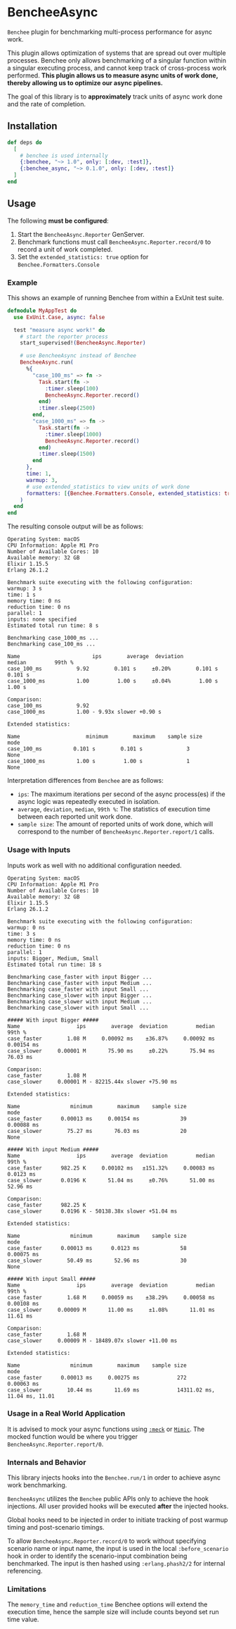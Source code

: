 # BencheeAsync

`Benchee` plugin for benchmarking multi-process performance for async work.

This plugin allows optimization of systems that are spread out over multiple processes. Benchee only allows benchmarking of a singular function within a singular executing process, and cannot keep track of cross-process work performed. **This plugin allows us to measure async units of work done, thereby allowing us to optimize our async pipelines.**

The goal of this library is to **approximately** track units of async work done and the rate of completion.

## Installation

```elixir
def deps do
  [
    # benchee is used internally
    {:benchee, "~> 1.0", only: [:dev, :test]},
    {:benchee_async, "~> 0.1.0", only: [:dev, :test]}
  ]
end
```

## Usage

The following **must be configured**:

1. Start the `BencheeAsync.Reporter` GenServer.
2. Benchmark functions must call `BencheeAsync.Reporter.record/0` to record a unit of work completed.
3. Set the `extended_statistics: true` option for `Benchee.Formatters.Console`

### Example

This shows an example of running Benchee from within a ExUnit test suite.

```elixir
defmodule MyAppTest do
  use ExUnit.Case, async: false

  test "measure async work!" do
    # start the reporter process
    start_supervised!(BencheeAsync.Reporter)

    # use BencheeAsync instead of Benchee
    BencheeAsync.run(
      %{
        "case_100_ms" => fn ->
          Task.start(fn ->
            :timer.sleep(100)
            BencheeAsync.Reporter.record()
          end)
          :timer.sleep(2500)
        end,
        "case_1000_ms" => fn ->
          Task.start(fn ->
            :timer.sleep(1000)
            BencheeAsync.Reporter.record()
          end)
          :timer.sleep(1500)
        end
      },
      time: 1,
      warmup: 3,
      # use extended_statistics to view units of work done
      formatters: [{Benchee.Formatters.Console, extended_statistics: true}]
    )
  end
end
```

The resulting console output will be as follows:

```
Operating System: macOS
CPU Information: Apple M1 Pro
Number of Available Cores: 10
Available memory: 32 GB
Elixir 1.15.5
Erlang 26.1.2

Benchmark suite executing with the following configuration:
warmup: 3 s
time: 1 s
memory time: 0 ns
reduction time: 0 ns
parallel: 1
inputs: none specified
Estimated total run time: 8 s

Benchmarking case_1000_ms ...
Benchmarking case_100_ms ...

Name                       ips        average  deviation         median         99th %
case_100_ms           9.92        0.101 s     ±0.20%        0.101 s        0.101 s
case_1000_ms          1.00         1.00 s     ±0.04%         1.00 s         1.00 s

Comparison:
case_100_ms           9.92
case_1000_ms          1.00 - 9.93x slower +0.90 s

Extended statistics:

Name                     minimum        maximum    sample size                     mode
case_100_ms          0.101 s        0.101 s              3                     None
case_1000_ms          1.00 s         1.00 s              1                     None
```

Interpretation differences from `Benchee` are as follows:

- `ips`: The maximum iterations per second of the async process(es) if the async logic was repeatedly executed in isolation.
- `average`, `deviation`, `median`, `99th %`: The statistics of execution time between each reported unit work done.
- `sample size`: The amount of reported units of work done, which will correspond to the number of `BencheeAsync.Reporter.report/1` calls.

### Usage with Inputs

Inputs work as well with no additional configuration needed.

```
Operating System: macOS
CPU Information: Apple M1 Pro
Number of Available Cores: 10
Available memory: 32 GB
Elixir 1.15.5
Erlang 26.1.2

Benchmark suite executing with the following configuration:
warmup: 0 ns
time: 3 s
memory time: 0 ns
reduction time: 0 ns
parallel: 1
inputs: Bigger, Medium, Small
Estimated total run time: 18 s

Benchmarking case_faster with input Bigger ...
Benchmarking case_faster with input Medium ...
Benchmarking case_faster with input Small ...
Benchmarking case_slower with input Bigger ...
Benchmarking case_slower with input Medium ...
Benchmarking case_slower with input Small ...

##### With input Bigger #####
Name                  ips        average  deviation         median         99th %
case_faster        1.08 M     0.00092 ms    ±36.87%     0.00092 ms     0.00154 ms
case_slower     0.00001 M       75.90 ms     ±0.22%       75.94 ms       76.03 ms

Comparison:
case_faster        1.08 M
case_slower     0.00001 M - 82215.44x slower +75.90 ms

Extended statistics:

Name                minimum        maximum    sample size                     mode
case_faster      0.00013 ms     0.00154 ms             39               0.00088 ms
case_slower        75.27 ms       76.03 ms             20                     None

##### With input Medium #####
Name                  ips        average  deviation         median         99th %
case_faster      982.25 K     0.00102 ms   ±151.32%     0.00083 ms      0.0123 ms
case_slower      0.0196 K       51.04 ms     ±0.76%       51.00 ms       52.96 ms

Comparison:
case_faster      982.25 K
case_slower      0.0196 K - 50138.38x slower +51.04 ms

Extended statistics:

Name                minimum        maximum    sample size                     mode
case_faster      0.00013 ms      0.0123 ms             58               0.00075 ms
case_slower        50.49 ms       52.96 ms             30                     None

##### With input Small #####
Name                  ips        average  deviation         median         99th %
case_faster        1.68 M     0.00059 ms    ±38.29%     0.00058 ms     0.00108 ms
case_slower     0.00009 M       11.00 ms     ±1.08%       11.01 ms       11.61 ms

Comparison:
case_faster        1.68 M
case_slower     0.00009 M - 18489.07x slower +11.00 ms

Extended statistics:

Name                minimum        maximum    sample size                     mode
case_faster      0.00013 ms     0.00275 ms            272               0.00063 ms
case_slower        10.44 ms       11.69 ms            14311.02 ms, 11.04 ms, 11.01
```

### Usage in a Real World Application

It is advised to mock your async functions using [`:meck`](https://hexdocs.pm/meck/meck.html) or [`Mimic`](https://hexdocs.pm/mimic/Mimic.html). The mocked function would be where you trigger `BencheeAsync.Reporter.report/0`.

### Internals and Behavior

This library injects hooks into the `Benchee.run/1` in order to achieve async work benchmarking.

`BencheeAsync` utilizes the `Benchee` public APIs only to achieve the hook injections. All user provided hooks will be executed **after** the injected hooks.

Global hooks need to be injected in order to initiate tracking of post warmup timing and post-scenario timings.

To allow `BencheeAsync.Reporter.record/0` to work without specifying scenario name or input name, the input is used in the local `:before_scenario` hook in order to identify the scenario-input combination being benchmarked. The input is then hashed using `:erlang.phash2/2` for internal referencing.

### Limitations

The `memory_time` and `reduction_time` Benchee options will extend the execution time, hence the sample size will include counts beyond set run time value.

